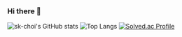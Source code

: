 ### Hi there 👋
![sk-choi's GitHub stats](https://github-readme-stats.vercel.app/api?username=sk-choi&show_icons=true&theme=cobalt)
![Top Langs](https://github-readme-stats.vercel.app/api/top-langs/?username=sk-choi&layout=compact&theme=onedark)
[![Solved.ac Profile](http://mazassumnida.wtf/api/generate_badge?boj=lieben0711)](https://solved.ac/lieben0711)
<!--
**sk-choi/sk-choi** is a ✨ _special_ ✨ repository because its `README.md` (this file) appears on your GitHub profile.

Here are some ideas to get you started:

- 🔭 I’m currently working on ...
- 🌱 I’m currently learning ...
- 👯 I’m looking to collaborate on ...
- 🤔 I’m looking for help with ...
- 💬 Ask me about ...
- 📫 How to reach me: ...
- 😄 Pronouns: ...
- ⚡ Fun fact: ...
-->
